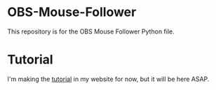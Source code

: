 # OBS-Mouse-Follower
This repository is for the OBS Mouse Follower Python file.

# Tutorial
I'm making the [tutorial](https://tibi4.com/obs-mouse-follower-tutorial/) in my website for now, but it will be here ASAP.
